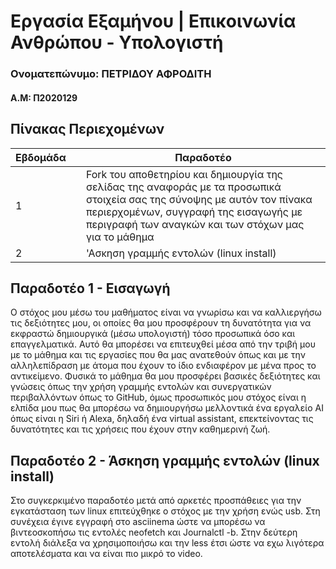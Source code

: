 # Εργασία Εξαμήνου | Επικοινωνία Ανθρώπου - Υπολογιστή
### Ονοματεπώνυμο: ΠΕΤΡΙΔΟΥ ΑΦΡΟΔΙΤΗ
#### Α.Μ: Π2020129


## Πίνακας Περιεχομένων
| Εβδομάδα |      | Παραδοτέο |       
| --- | --- | --- |
| 1 |   | Fork του αποθετηρίου και δημιουργία της σελίδας της αναφοράς με τα προσωπικά στοιχεία σας της σύνοψης με αυτόν τον πίνακα περιερχομένων, συγγραφή της εισαγωγής με περιγραφή των αναγκών και των στόχων μας για το μάθημα |
| 2 |    | 'Ασκηση γραμμής εντολών (linux install) 

## Παραδοτέο 1 - Εισαγωγή

Ο  στόχος μου μέσω του μαθήματος είναι να γνωρίσω και να καλλιεργήσω τις δεξιότητες μου, οι οποίες θα μου προσφέρουν τη δυνατότητα για να εκφραστώ δημιουργικά (μέσω υπολογιστή) τόσο προσωπικά όσο και επαγγελματικά. Αυτό θα μπορέσει να επιτευχθεί μέσα από την τριβή μου με το μάθημα και τις εργασίες που θα μας ανατεθούν όπως και με την αλληλεπίδραση με άτομα που έχουν το ίδιο ενδιαφέρον με μένα προς το αντικείμενο. Φυσικά το μάθημα θα μου προσφέρει  βασικές δεξιότητες και γνώσεις όπως την χρήση γραμμής εντολών και συνεργατικών περιβαλλόντων όπως το GitHub, όμως προσωπικός μου στόχος είναι η ελπίδα μου πως θα μπορέσω να δημιουργήσω μελλοντικά ένα εργαλείο AI όπως είναι η Siri ή Alexa, δηλαδή ένα virtual assistant, επεκτείνοντας τις δυνατότητες και τις χρήσεις που έχουν στην καθημερινή ζωή.


## Παραδοτέο 2 - Άσκηση γραμμής εντολών (linux install)

Στο συγκερκιμένο παραδοτέο μετά από αρκετές προσπάθειες για την εγκατάσταση των linux επιτεύχθηκε ο στόχος με την χρήση ενώς usb. Στη συνέχεια έγινε εγγραφή στο asciinema ώστε να μπορέσω να βιντεοσκοπήσω τις εντολές neofetch και Journalctl -b. Στην δεύτερη εντολή διάλεξα να χρησιμοποιήσω και την less έτσι ώστε να εχω λιγότερα αποτελέσματα και να είναι πιο μικρό το video. 



